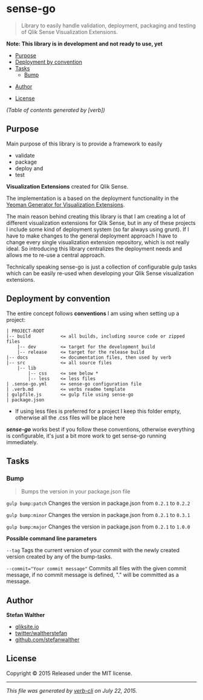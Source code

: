 # sense-go

> Library to easily handle validation, deployment, packaging and testing of Qlik Sense Visualization Extensions.

**Note: This library is in development and not ready to use, yet**

<!-- toc -->

+ [Purpose](#purpose)
+ [Deployment by convention](#deployment-by-convention)
+ [Tasks](#tasks)
  - [Bump](#bump)
* [Author](#author)
+ [License](#license)

_(Table of contents generated by [verb])_

<!-- tocstop -->

## Purpose

Main purpose of this library is to provide a framework to easily

+ validate
+ package
+ deploy and
+ test

**Visualization Extensions** created for Qlik Sense.

The implementation is a based on the deployment functionality in the [Yeoman Generator for Visualization Extensions](https://github.com/stefanwalther/generator-qsExtension).

The main reason behind creating this library is that I am creating a lot of different visualization extensions for Qlik Sense, but in any of these projects I include some kind of deployment system (so far always using grunt). If I have to make changes to the general deployment approach I have to change every single visualization extension repository, which is not really ideal. So introducing this library centralizes the deployment needs and allows me to re-use a central approach.

Technically speaking sense-go is just a collection of configurable gulp tasks which can be easily re-used when developing your Qlik Sense visualization extensions.

## Deployment by convention

The entire concept follows **conventions** I am using when setting up a project:

```
| PROJECT-ROOT
|-- build           <= all builds, including source code or zipped files
    |-- dev         <= target for the development build
    |-- release     <= target for the release build
|-- docs            <= documentation files, then used by verb
|-- src             <= all source files
    |-- lib
        |-- css     <= see below *
        |-- less    <= less files
| .sense-go.yml     <= sense-go configuration file
| .verb.md          <= verbs readme template
| gulpfile.js       <= gulp file using sense-go
| package.json
```

* If using less files is preferred for a project I keep this folder empty, otherwise all the .css files will be place here

**_sense-go_** works best if you follow these conventions, otherwise everything is configurable, it's just a bit more work to get sense-go running immediately.

## Tasks

### Bump

> Bumps the version in your package.json file

`gulp bump:patch`
Changes the version in package.json from `0.2.1` to `0.2.2`

`gulp bump:minor`
Changes the version in package.json from `0.2.1` to `0.3.1`

`gulp bump:major`
Changes the version in package.json from `0.2.1` to `1.0.0`

**Possible command line parameters**

`--tag`
Tags the current version of your commit with the newly created version created by any of the bump-tasks.

`--commit="Your commit message"`
Commits all files with the given commit message, if no commit message is defined, "." will be committed as a message.

## Author

**Stefan Walther**

+ [qliksite.io](http://qliksite.io)
+ [twitter/waltherstefan](http://twitter.com/waltherstefan)
+ [github.com/stefanwalther](http://github.com/stefanwalther)

## License

Copyright © 2015
Released under the MIT license.

***

_This file was generated by [verb-cli](https://github.com/assemble/verb-cli) on July 22, 2015._